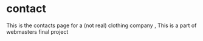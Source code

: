 # contact
This is the contacts page for a (not real) clothing company , This is a part of webmasters final project
